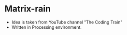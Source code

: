 # Matrix-rain


* Idea is taken from YouTube channel "The Coding Train"
* Written in Processing environment.
